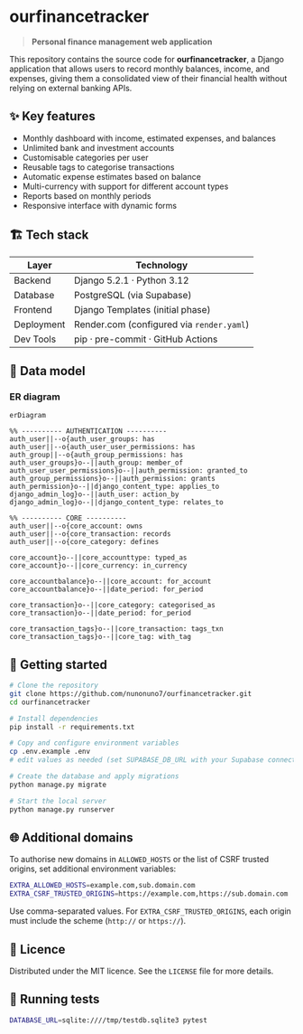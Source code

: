 # ourfinancetracker

> **Personal finance management web application**

This repository contains the source code for **ourfinancetracker**, a Django application that allows users to record monthly balances, income, and expenses, giving them a consolidated view of their financial health without relying on external banking APIs.

## ✨ Key features

- Monthly dashboard with income, estimated expenses, and balances
- Unlimited bank and investment accounts
- Customisable categories per user
- Reusable tags to categorise transactions
- Automatic expense estimates based on balance
- Multi-currency with support for different account types
- Reports based on monthly periods
- Responsive interface with dynamic forms

## 🏗️ Tech stack

| Layer         | Technology                                |
| ------------- | ----------------------------------------- |
| Backend       | Django 5.2.1 · Python 3.12                |
| Database      | PostgreSQL (via Supabase)                 |
| Frontend      | Django Templates (initial phase)          |
| Deployment    | Render.com (configured via `render.yaml`) |
| Dev Tools     | pip · pre-commit · GitHub Actions         |

## 📐 Data model

### ER diagram

```mermaid
erDiagram

%% ---------- AUTHENTICATION ----------
auth_user||--o{auth_user_groups: has
auth_user||--o{auth_user_user_permissions: has
auth_group||--o{auth_group_permissions: has
auth_user_groups}o--||auth_group: member_of
auth_user_user_permissions}o--||auth_permission: granted_to
auth_group_permissions}o--||auth_permission: grants
auth_permission}o--||django_content_type: applies_to
django_admin_log}o--||auth_user: action_by
django_admin_log}o--||django_content_type: relates_to

%% ---------- CORE ----------
auth_user||--o{core_account: owns
auth_user||--o{core_transaction: records
auth_user||--o{core_category: defines

core_account}o--||core_accounttype: typed_as
core_account}o--||core_currency: in_currency

core_accountbalance}o--||core_account: for_account
core_accountbalance}o--||date_period: for_period

core_transaction}o--||core_category: categorised_as
core_transaction}o--||date_period: for_period

core_transaction_tags}o--||core_transaction: tags_txn
core_transaction_tags}o--||core_tag: with_tag
```

## 🚀 Getting started

```bash
# Clone the repository
git clone https://github.com/nunonuno7/ourfinancetracker.git
cd ourfinancetracker

# Install dependencies
pip install -r requirements.txt

# Copy and configure environment variables
cp .env.example .env
# edit values as needed (set SUPABASE_DB_URL with your Supabase connection)

# Create the database and apply migrations
python manage.py migrate

# Start the local server
python manage.py runserver
```

## 🌐 Additional domains

To authorise new domains in `ALLOWED_HOSTS` or the list of CSRF trusted origins, set additional environment variables:

```bash
EXTRA_ALLOWED_HOSTS=example.com,sub.domain.com
EXTRA_CSRF_TRUSTED_ORIGINS=https://example.com,https://sub.domain.com
```

Use comma-separated values. For `EXTRA_CSRF_TRUSTED_ORIGINS`, each origin must include the scheme (`http://` or `https://`).

## 📄 Licence

Distributed under the MIT licence. See the `LICENSE` file for more details.

## 🧪 Running tests

```bash
DATABASE_URL=sqlite:////tmp/testdb.sqlite3 pytest
```
